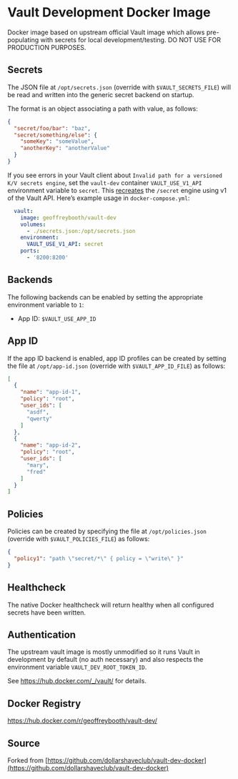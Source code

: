 # Vault Development Docker Image

Docker image based on upstream official Vault image which allows pre-populating with secrets for local development/testing. DO NOT USE FOR PRODUCTION PURPOSES.

Secrets
-------

The JSON file at `/opt/secrets.json` (override with
`$VAULT_SECRETS_FILE`) will be read and written into the generic
secret backend on startup.

The format is an object associating a path with value, as follows:

```json
{
  "secret/foo/bar": "baz",
  "secret/something/else": {
    "someKey": "someValue",
    "anotherKey": "anotherValue"
  }
}
```

If you see errors in your Vault client about `Invalid path for a versioned K/V secrets engine`, set the `vault-dev` container `VAULT_USE_V1_API` environment variable to `secret`. This [recreates](https://stackoverflow.com/a/49903604/223225) the `/secret` engine using v1 of the Vault API. Here’s example usage in `docker-compose.yml`:

```yaml
  vault:
    image: geoffreybooth/vault-dev
    volumes:
      - ./secrets.json:/opt/secrets.json
    environment:
      VAULT_USE_V1_API: secret
    ports:
      - '8200:8200'
```

Backends
--------

The following backends can be enabled by setting the appropriate environment variable to `1`:

- App ID: `$VAULT_USE_APP_ID`

App ID
------

If the app ID backend is enabled, app ID profiles can be created by setting the file at `/opt/app-id.json` (override with `$VAULT_APP_ID_FILE`) as follows:

```json
[
  {
    "name": "app-id-1",
    "policy": "root",
    "user_ids": [
      "asdf",
      "qwerty"
    ]
  },
  {
    "name": "app-id-2",
    "policy": "root",
    "user_ids": [
      "mary",
      "fred"
    ]
  }
]
```

Policies
--------

Policies can be created by specifying the file at `/opt/policies.json` (override with `$VAULT_POLICIES_FILE`) as follows:

```json
{
  "policy1": "path \"secret/*\" { policy = \"write\" }"
}
```

Healthcheck
-----------
The native Docker healthcheck will return healthy when all configured secrets have been written.

Authentication
--------------

The upstream vault image is mostly unmodified so it runs Vault in development by
default (no auth necessary) and also respects the environment variable `VAULT_DEV_ROOT_TOKEN_ID`.

See https://hub.docker.com/_/vault/ for details.

Docker Registry
---------------

https://hub.docker.com/r/geoffreybooth/vault-dev/

Source
------

Forked from [https://github.com/dollarshaveclub/vault-dev-docker](https://github.com/dollarshaveclub/vault-dev-docker)

